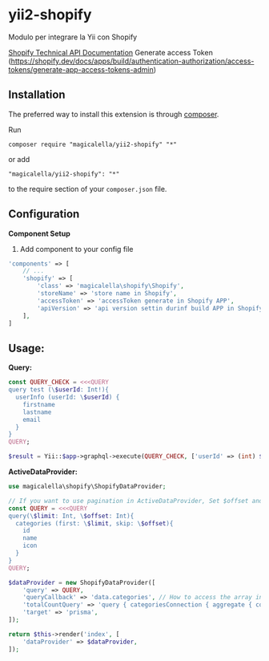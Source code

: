 # yii2-shopify
 Modulo per integrare la  Yii con Shopify
 
 [Shopify Technical API Documentation](https://shopify.dev/docs/api/admin-graphql)
 Generate access Token (https://shopify.dev/docs/apps/build/authentication-authorization/access-tokens/generate-app-access-tokens-admin)
 
 Installation
 ------------
 
 The preferred way to install this extension is through [composer](http://getcomposer.org/download/).
 
 Run
 
 ```
 composer require "magicalella/yii2-shopify" "*"
 ```
 
 or add
 
 ```
 "magicalella/yii2-shopify": "*"
 ```
 
 to the require section of your `composer.json` file.
 
Configuration
-------------
 **Component Setup**
 1. Add component to your config file
 ```php
 'components' => [
     // ...
     'shopify' => [
         'class' => 'magicalella\shopify\Shopify',
         'storeName' => 'store name in Shopify',
         'accessToken' => 'accessToken generate in Shopify APP',
         'apiVersion' => 'api version settin durinf build APP in Shopify',
     ],
 ]
 ```

Usage:
--------- 
**Query:**
 
 ```php
 const QUERY_CHECK = <<<QUERY
 query test (\$userId: Int!){
   userInfo (userId: \$userId) {
     firstname
     lastname
     email
   }
 }
 QUERY;
 
 $result = Yii::$app->graphql->execute(QUERY_CHECK, ['userId' => (int) $userId], 'github');
 ```
 
 
 
 **ActiveDataProvider:**
 
 ```php
 use magicalella\shopify\ShopifyDataProvider;
 
 // If you want to use pagination in ActiveDataProvider, Set $offset and $limit in your query. Everything will be handled automatically.
 const QUERY = <<<QUERY
 query(\$limit: Int, \$offset: Int){
   categories (first: \$limit, skip: \$offset){
     id
     name
     icon
   }
 }
 QUERY;
 
 $dataProvider = new ShopifyDataProvider([
     'query' => QUERY,
     'queryCallback' => 'data.categories', // How to access the array in responded query result? More: https://www.yiiframework.com/doc/guide/2.0/en/helper-array#getting-values
     'totalCountQuery' => 'query { categoriesConnection { aggregate { count } } }',
     'target' => 'prisma',
 ]);
 
 return $this->render('index', [
     'dataProvider' => $dataProvider,
 ]);
 ```
